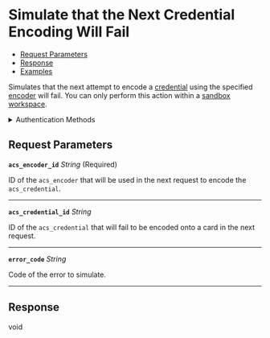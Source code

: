 # Simulate that the Next Credential Encoding Will Fail


- [Request Parameters](./#request-parameters)
- [Response](./#response)
- [Examples](./#examples)

Simulates that the next attempt to encode a [credential](../../../../capability-guides/access-systems/managing-credentials.md) using the specified [encoder](../../../../capability-guides/access-systems/working-with-card-encoders-and-scanners/README.md) will fail. You can only perform this action within a [sandbox workspace](../../../../core-concepts/workspaces/README.md#sandbox-workspaces).


<details>

<summary>Authentication Methods</summary>

- API key
- Personal access token
  <br>Must also include the `seam-workspace` header in the request.

To learn more, see [Authentication](https://docs.seam.co/latest/api/authentication).
</details>

## Request Parameters

**`acs_encoder_id`** *String* (Required)

ID of the `acs_encoder` that will be used in the next request to encode the `acs_credential`.

---

**`acs_credential_id`** *String*

ID of the `acs_credential` that will fail to be encoded onto a card in the next request.

---

**`error_code`** *String*

Code of the error to simulate.

---


## Response

void

